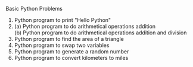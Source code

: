 Basic Python Problems

1) Python program to print "Hello Python" 
2) (a) Python program to do arithmetical operations addition <br>
   (b) Python program to do arithmetical operations addition and division
3) Python program to find the area of a triangle
4) Python program to swap two variables
5) Python program to generate a random number
6) Python program to convert kilometers to miles